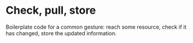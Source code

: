 # Check, pull, store
Boilerplate code for a common gesture: reach some resource, check if it has changed, store the updated information.
